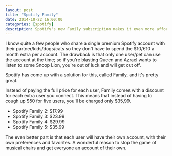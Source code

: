 ```yaml
---
layout: post
title: "Spotify Family"
date: 2014-10-22 16:00:00
categories: [spotify]
description: Spotify's new Family subscription makes it even more affordable to listen to music with your family.
---
```


I know quite a few people who share a single premium Spotify account with their partner/kids/dogs/cats so they don't have to spend the $10/&euro;10 a month extra per account. The drawback is that only one user/pet can use the account at the time; so if you're blasting Queen and Azrael wants to listen to some Snoop Lion, you're out of luck and will get cut off.

Spotify has come up with a solution for this, called Family, and it's pretty great.

Instead of paying the full price for each user, Family comes with a discount for each extra user you connect. This means that instead of having to cough up $50 for five users, you'll be charged only $35,99.

* Spotify Family 2: $17.99
* Spotify Family 3: $23.99
* Spotify Family 4: $29.99
* Spotify Family 5: $35.99

The even better part is that each user will have their own account, with their own preferences and favorites. A wonderful reason to stop the game of musical chairs and get everyone an account of their own.
